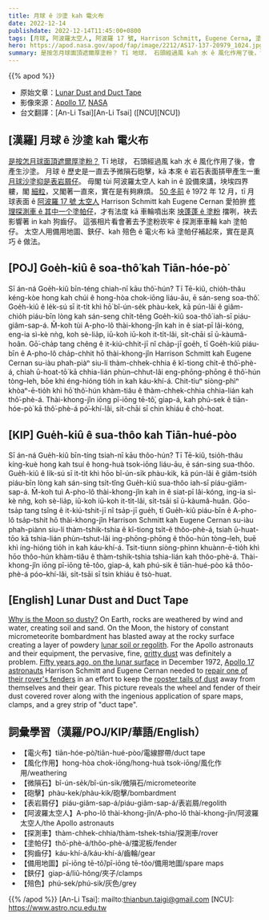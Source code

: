 ```yaml
---
title: 月球 ê 沙塗 kah 電火布
date: 2022-12-14
publishdate: 2022-12-14T11:45:00+0800
tags: [月球, 阿波羅太空人, 阿波羅 17 號, Harrison Schmitt, Eugene Cerna, 塗帕仔, 齒輪, 電火布]
hero: https://apod.nasa.gov/apod/fap/image/2212/AS17-137-20979_1024.jpg
summary: 是按怎月球面頂遮爾厚塗粉？ Tī 地球， 石頭經過風 kah 水 ê 風化作用了後，會產生沙塗。
---
```


{{% apod %}}

- 原始文章：[Lunar Dust and Duct Tape](https://apod.nasa.gov/apod/ap221214.html)
- 影像來源：[Apollo 17](https://www.nasa.gov/mission_pages/apollo/apollo-17), [NASA](https://www.nasa.gov/)
- 台文翻譯：[An-Li Tsai][An-Li Tsai] ([NCU][NCU])

## [漢羅] 月球 ê 沙塗 kah 電火布

[是按怎月球面頂遮爾厚塗粉？][Why is the Moon so dusty?] 
Tī 地球， 石頭經過風 kah 水 ê 風化作用了後，會產生沙塗。 
月球 ê 歷史是一直去予微隕石砲擊，kā 本來 ê 岩石表面挵甲產生一重 [月球沙塗抑是表岩屑仔][lunar soil or regolith]。 
毋閣 tùi 阿波羅太空人 kah in ê 設備來講，坱埃四界軁，閣 [細粒][gritty dust]，又閣著一直來，實在是有夠麻煩。 
[50 冬前][Fifty years ago, on the lunar surface] ê 1972 年 12 月，tī 月球表面 ê [阿波羅 17 號 太空人][Apollo 17 astronauts] Harrison Schmitt kah Eugene Cernan 愛拍拚 [修理探測車 ê 其中一个塗帕仔][repair one of their rover's fenders]，才有法度 kā 車輪噴出來 [坱蓬蓬 ê 塗粉][rooster tails of dust] 擋咧，袂去影響著 in kah 狗齒仔。 
這張相片看會著去予塗粉崁牢 ê 探測車車輪 kah 塗帕仔。 
太空人用備用地圖、鋏仔、kah 殕色 ê 電火布 kā 塗帕仔補起來，實在是真巧 ê 做法。


## [POJ] Goe̍h-kiû ê soa-thô͘ kah Tiān-hóe-pò͘
Sī án-ná Goe̍h-kiû bīn-téng chiah-nī kāu thô͘-hún? 
Tī Tē-kiû, chio̍h-thâu kéng-kòe hong kah chúi ê hong-hòa chok-iōng liáu-āu, ē sán-seng soa-thô͘. 
Goe̍h-kiû ê le̍k-sú sī it-ti̍t khì hō͘ bî-ún-se̍k phàu-kek, kā pún-lâi ê giâm-chio̍h piáu-bīn lòng kah sán-seng chi̍t-têng Goe̍h-kiû soa-thô͘ iah-sī piáu-giâm-sap-á. 
M̄-koh tùi A-pho-lô thài-khong-jîn kah in ê siat-pī lâi-kóng, eng-ia sì-kè nǹg, koh sè-lia̍p, iū-koh iū-koh it-ti̍t-lâi, si̍t-chāi sī ū-kàumâ-hoân. 
Gō͘-cha̍p tang chêng ê it-kiú-chhit-jī nî cha̍p-jī goe̍h, tī Goe̍h-kiû piáu-bīn ê A-pho-lô cha̍p-chhit hō thài-khong-jîn Harrison Schmitt kah Eugene Cernan su-iàu phah-piàⁿ siu-lí thàm-chhek-chhia ê kî-tiong chi̍t-ê thô͘-phè-á, chiah ū-hoat-tō͘ kā chhia-lián phùn–chhut-lâi eng-phōng-phōng ê thô͘-hún tòng–leh, bōe khì éng-hióng tio̍h in kah káu-khí-á. 
Chit-tiuⁿ siòng-phìⁿ khòaⁿ-ē-tio̍h khì hō͘ thô͘-hún khàm-tiâu ê thàm-chhek-chhia chhia-lián kah thô͘-phè-á. 
Thài-khong-jîn iōng pī-iōng tē-tô͘, giap-á, kah phú-sek ê tiān-hóe-pò͘ kā thô͘-phè-á pó͘–khí-lâi, si̍t-chāi sī chin khiáu ê chò-hoat.

## [KIP] Gue̍h-kiû ê sua-thôo kah Tiān-hué-pòo
Sī án-ná Gue̍h-kiû bīn-tíng tsiah-nī kāu thôo-hún? 
Tī Tē-kiû, tsio̍h-thâu kíng-kuè hong kah tsuí ê hong-huà tsok-iōng liáu-āu, ē sán-sing sua-thôo. 
Gue̍h-kiû ê li̍k-sú sī it-ti̍t khì hōo bî-ún-si̍k phàu-kik, kā pún-lâi ê giâm-tsio̍h piáu-bīn lòng kah sán-sing tsi̍t-tîng Gue̍h-kiû sua-thôo iah-sī piáu-giâm-sap-á. 
M̄-koh tuì A-pho-lô thài-khong-jîn kah in ê siat-pī lâi-kóng, ing-ia sì-kè nǹg, koh sè-lia̍p, iū-koh iū-koh it-ti̍t-lâi, si̍t-tsāi sī ū-kàumâ-huân. 
Gōo-tsa̍p tang tsîng ê it-kiú-tshit-jī nî tsa̍p-jī gue̍h, tī Gue̍h-kiû piáu-bīn ê A-pho-lô tsa̍p-tshit hō thài-khong-jîn Harrison Schmitt kah Eugene Cernan su-iàu phah-piànn siu-lí thàm-tshik-tshia ê kî-tiong tsi̍t-ê thôo-phè-á, tsiah ū-huat-tōo kā tshia-lián phùn–tshut-lâi ing-phōng-phōng ê thôo-hún tòng–leh, buē khì íng-hióng tio̍h in kah káu-khí-á. 
Tsit-tiunn siòng-phìnn khuànn-ē-tio̍h khì hōo thôo-hún khàm-tiâu ê thàm-tshik-tshia tshia-lián kah thôo-phè-á. 
Thài-khong-jîn iōng pī-iōng tē-tôo, giap-á, kah phú-sik ê tiān-hué-pòo kā thôo-phè-á póo–khí-lâi, si̍t-tsāi sī tsin khiáu ê tsò-huat.

## [English] Lunar Dust and Duct Tape
[Why is the Moon so dusty?][Why is the Moon so dusty?] On Earth, rocks are weathered by wind and water, creating soil and sand.
On the Moon, the history of constant micrometeorite bombardment has blasted away at the rocky surface creating a layer of powdery [lunar soil or regolith][lunar soil or regolith].
For the Apollo astronauts and their equipment, the pervasive, fine, [gritty dust][gritty dust] was definitely a problem.
[Fifty years ago, on the lunar surface][Fifty years ago, on the lunar surface] in December 1972, [Apollo 17 astronauts][Apollo 17 astronauts] Harrison Schmitt and Eugene Cernan needed to [repair one of their rover's fenders][repair one of their rover's fenders] in an effort to keep the [rooster tails of dust][rooster tails of dust] away from themselves and their gear.
This picture reveals the wheel and fender of their dust covered rover along with the ingenious application of spare maps, clamps, and a grey strip of "duct tape".

## 詞彙學習（漢羅/POJ/KIP/華語/English）
- 【電火布】tiān-hóe-pò͘/tiān-hué-pòo/電線膠帶/duct tape
- 【風化作用】hong-hòa chok-iōng/hong-huà tsok-iōng/風化作用/weathering
- 【微隕石】bî-ún-se̍k/bî-ún-si̍k/微隕石/micrometeorite
- 【砲擊】phàu-kek/phàu-kik/砲擊/bombardment
- 【表岩屑仔】piáu-giâm-sap-á/piáu-giâm-sap-á/表岩屑/regolith
- 【阿波羅太空人】A-pho-lô thài-khong-jîn/A-pho-lô thài-khong-jîn/阿波羅太空人/the Apollo astronauts
- 【探測車】thàm-chhek-chhia/thàm-tshek-tshia/探測車/rover
- 【塗帕仔】thô͘-phè-á/thôo-phè-á/擋泥板/fender
- 【狗齒仔】káu-khí-á/káu-khí-á/齒輪/gear
- 【備用地圖】pī-iōng tē-tô͘/pī-iōng tē-tôo/備用地圖/spare maps
- 【鋏仔】giap-á/liû-hông/夾子/clamps
- 【殕色】phú-sek/phú-sik/灰色/grey


{{% /apod %}}
[An-Li Tsai]: mailto:thianbun.taigi@gmail.com
[NCU]: https://www.astro.ncu.edu.tw

[copyright]: https://apod.nasa.gov/apod/fap/lib/about_apod.html#srapply
[License]: https://creativecommons.org/licenses/by/2.0/


[Why is the Moon so dusty?]:https://www.nasa.gov/sites/default/files/thumbnails/image/lunar_outpost_3a.jpg
[lunar soil or regolith]:https://en.wikipedia.org/wiki/Lunar_soil
[gritty dust]:https://www.nasa.gov/directorates/spacetech/spinoff/Measuring_Moon_Dust_to_Fight_Air_Pollution
[Fifty years ago, on the lunar surface]:https://www.nasa.gov/feature/50-years-ago-apollo-17-lands-at-taurus-littrow
[Apollo 17 astronauts]:https://www.nasa.gov/mission_pages/apollo/apollo-17
[repair one of their rover's fenders]:http://www.hq.nasa.gov/office/pao/History/alsj/a17/a17.outcam.html#1410956
[rooster tails of dust]:https://www.nasa.gov/sites/default/files/images/183731main_image_feature_881_ys_full.jpg

